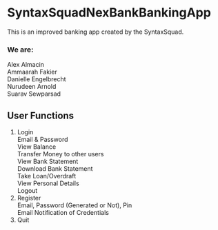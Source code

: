 # SyntaxSquadNexBankBankingApp
This is an improved banking app created by the SyntaxSquad. <br>
### We are:
Alex Almacin<br>
Ammaarah Fakier <br>
Danielle Engelbrecht<br>
Nurudeen Arnold<br>
Suarav Sewparsad<br>

## User Functions

1) Login <br>
       Email & Password <br>
       View Balance <br>
       Transfer Money to other users<br>
       View Bank Statement<br>
       Download Bank Statement<br>
       Take Loan/Overdraft<br>
       View Personal Details<br>
       Logout<br>
3) Register <br>
   Email, Password (Generated or Not), Pin <br>
   Email Notification of Credentials <br>
5) Quit
